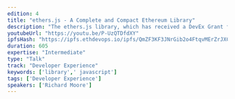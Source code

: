 ```yaml
---
edition: 4
title: "ethers.js - A Complete and Compact Ethereum Library"
description: "The ethers.js library, which has received a DevEx Grant from the Ethereum Foundation is an Ethereum library designed to be complete, while remaining small, flexible and secure. By creating a library which abstracts many of the features available in the Ethereum eco-system to a collection of lowest-common denominator objects, developers can focus on the aspects they care about for their application without having to take into account the type of signer (a geth node? a hardware wallet? a multi-sig contract) or the provider back-end (geth? parity? INFURA? Etherscan?)."
youtubeUrl: "https://youtu.be/P-UzQTDfdXY"
ipfsHash: "https://ipfs.ethdevops.io/ipfs/QmZF3KF3JNrGib2o4FtqvMErZrJXCYYtp1zyTVDJP8sisZ?filename=ethers.js_-_A_Complete_and_Compact_Ethereum_Library_by_Richard_Moore_Devcon4-P-UzQTDfdXY.mp4"
duration: 605
expertise: "Intermediate"
type: "Talk"
track: "Developer Experience"
keywords: ['library',' javascript']
tags: ['Developer Experience']
speakers: ['Richard Moore']
---
```

